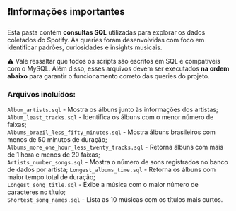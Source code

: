 ## ❗Informações importantes

Esta pasta contém **consultas SQL** utilizadas para explorar os dados coletados do Spotify. As queries foram desenvolvidas com foco em identificar padrões, curiosidades e insights musicais.

⚠️ Vale ressaltar que todos os scripts são escritos em SQL e compatíveis com o MySQL. Além disso, esses arquivos devem ser executados **na ordem abaixo** para garantir o funcionamento correto das queries do projeto.

### Arquivos incluídos:

`Album_artists.sql` - Mostra os álbuns junto às informações dos artistas;   
`Album_least_tracks.sql` - Identifica os álbuns com o menor número de faixas;                    
`Albums_brazil_less_fifty_minutes.sql` - Mostra álbuns brasileiros com menos de 50 minutos de duração;          
`Albums_more_one_hour_less_twenty_tracks.sql` - Retorna álbuns com mais de 1 hora e menos de 20 faixas;   
`Artists_number_songs.sql` - Mostra o número de sons registrados no banco de dados por artista;
`Longest_albums_time.sql` - Retorna os álbuns com maior tempo total de duração;                  
`Longest_song_title.sql` - Exibe a música com o maior número de caracteres no título;           
`Shortest_song_names.sql` - Lista as 10 músicas com os títulos mais curtos.                  
